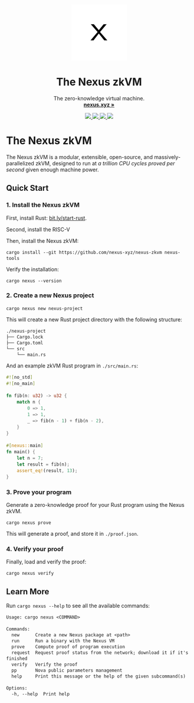 <p align="center">
  <p align="center">
   <img width="150" height="150" src="assets/logo.png" alt="Logo">
  </p>
 <h1 align="center"><b>The Nexus zkVM</b></h1>
 <p align="center">
  The zero-knowledge virtual machine.
    <br />
    <a href="https://nexus.xyz"><strong>nexus.xyz »</strong></a>
  </p>
</p>

<div align="center">
    <a href="https://t.me/nexus_zkvm" style={{marginRight: 3}}>
        <img src="https://img.shields.io/endpoint?color=neon&logo=telegram&label=chat&url=https%3A%2F%2Fmogyo.ro%2Fquart-apis%2Ftgmembercount%3Fchat_id%3Dnexus_zkvm"/>
    </a>
    <a href="https://twitter.com/NexusLabsHQ" style={{marginRight: 3}}>
        <img src="https://img.shields.io/badge/Twitter-black?logo=x&logoColor=white"/>
    </a>
    <a href="https://nexus.xyz" style={{marginRight: 3}}>
        <img src="https://img.shields.io/static/v1?label=Stage&message=Alpha&color=2BB4AB"/>
    </a>
    <a href="https://codecov.io/gh/nexus-xyz/nexus-zkvm" style={{marginRight: 3}}>
        <img src="https://codecov.io/gh/nexus-xyz/nexus-zkvm/graph/badge.svg?token=C6CX1882UH"/>
    </a>
</div>

# The Nexus zkVM

The Nexus zkVM is a modular, extensible, open-source, and massively-parallelized zkVM, designed to run at *a trillion CPU cycles proved per second* given enough machine power.


## Quick Start

### 1. Install the Nexus zkVM

First, install Rust: [bit.ly/start-rust](https://bit.ly/start-rust).

Second, install the RISC-V

Then, install the Nexus zkVM:

```shell
cargo install --git https://github.com/nexus-xyz/nexus-zkvm nexus-tools
```

Verify the installation:

```shell
cargo nexus --version
```

### 2. Create a new Nexus project

```shell
cargo nexus new nexus-project
```

This will create a new Rust project directory with the following structure:

```shell
./nexus-project
├── Cargo.lock
├── Cargo.toml
└── src
    └── main.rs
```

And an example zkVM Rust program in `./src/main.rs`:

```rust
#![no_std]
#![no_main]

fn fib(n: u32) -> u32 {
    match n {
        0 => 1,
        1 => 1,
        _ => fib(n - 1) + fib(n - 2),
    }
}

#[nexus::main]
fn main() {
    let n = 7;
    let result = fib(n);
    assert_eq!(result, 13);
}
```

### 3. Prove your program

Generate a zero-knowledge proof for your Rust program using the Nexus zkVM.

```shell
cargo nexus prove
```

This will generate a proof, and store it in `./proof.json`.

### 4. Verify your proof

Finally, load and verify the proof:

```shell
cargo nexus verify
```

## Learn More

Run `cargo nexus --help` to see all the available commands:

```shell
Usage: cargo nexus <COMMAND>

Commands:
  new      Create a new Nexus package at <path>
  run      Run a binary with the Nexus VM
  prove    Compute proof of program execution
  request  Request proof status from the network; download it if it's finished
  verify   Verify the proof
  pp       Nova public parameters management
  help     Print this message or the help of the given subcommand(s)

Options:
  -h, --help  Print help
```
